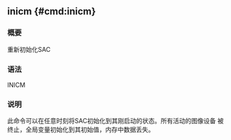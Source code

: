 ## inicm {#cmd:inicm}

### 概要

重新初始化SAC

### 语法

INICM

### 说明

此命令可以在任意时刻将SAC初始化到其刚启动的状态。所有活动的图像设备
被终止，全局变量初始化到其初始值，内存中数据丢失。
